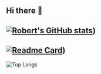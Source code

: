 ## Hi there 👋
[![Robert's GitHub stats](https://github-readme-stats.vercel.app/api?username=robert-deforrest-reynolds)](https://github.com/anuraghazra/github-readme-stats&theme=radical))
---
[![Readme Card](https://github-readme-stats.vercel.app/api/pin/?username=robert-deforrest-reynolds&repo=elij)](https://github.com/anuraghazra/github-readme-stats&theme=radical))
---
![Top Langs](https://github-readme-stats.vercel.app/api/top-langs/?username=robert-deforrest-reynolds&langs_count=20)
<!--
**Robert-DeForrest-Reynolds/Robert-DeForrest-Reynolds** is a ✨ _special_ ✨ repository because its `README.md` (this file) appears on your GitHub profile.

Here are some ideas to get you started:

- 🔭 I’m currently working on ...
- 🌱 I’m currently learning ...
- 👯 I’m looking to collaborate on ...
- 🤔 I’m looking for help with ...
- 💬 Ask me about ...
- 📫 How to reach me: ...
- 😄 Pronouns: ...
- ⚡ Fun fact: ...
-->
